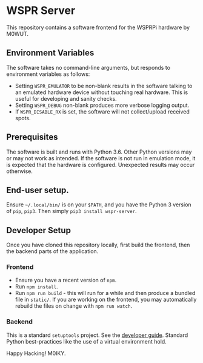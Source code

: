 # WSPR Server

This repository contains a software frontend for the WSPRPi hardware by M0WUT.

## Environment Variables

The software takes no command-line arguments, but responds to environment variables as follows:
* Setting `WSPR_EMULATOR` to be non-blank results in the software talking to an emulated hardware device without touching real hardware. This is useful for developing and sanity checks.
* Setting `WSPR_DEBUG` non-blank produces more verbose logging output.
* If `WSPR_DISABLE_RX` is set, the software will not collect/upload received spots.

## Prerequisites
The software is built and runs with Python 3.6.
Other Python versions may or may not work as intended.
If the software is not run in emulation mode, it is expected that the hardware is configured. Unexpected results may occur otherwise.

## End-user setup.

Ensure `~/.local/bin/` is on your `$PATH`, and you have the Python 3 version of `pip`, `pip3`.
Then simply `pip3 install wspr-server`.

## Developer Setup
Once you have cloned this repository locally, first build the frontend, then the backend parts of the application.

### Frontend
* Ensure you have a recent version of `npm`.
* Run `npm install`.
* Run `npm run build` - this will run for a while and then produce a bundled file in `static/`. If you are working on the frontend, you may automatically rebuild the files on change with `npm run watch`.

### Backend
This is a standard `setuptools` project. See the [developer guide](http://setuptools.readthedocs.io/en/latest/setuptools.html).
Standard Python best-practices like the use of a virtual environment hold.

Happy Hacking! M0IKY.
